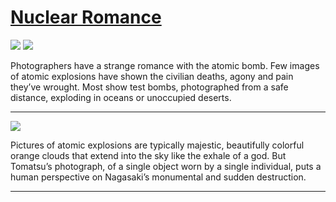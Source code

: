 # [Nuclear Romance](http://artstories.artsmia.org/#/stories/1577)

![](http://cdn.dx.artsmia.org/thumbs/tn_2014_TDX_MIAArtStories_187.jpg)
![](http://cdn.dx.artsmia.org/thumbs/tn_2014_TDX_MIAArtStories_195.jpg)

Photographers have a strange romance with the atomic bomb. Few images of atomic explosions have shown the civilian deaths, agony and pain they’ve wrought. Most show test bombs, photographed from a safe distance, exploding in oceans or unoccupied deserts.  

---

![](http://cdn.dx.artsmia.org/thumbs/tn_mia_6008262.jpg)

Pictures of atomic explosions are typically majestic, beautifully colorful orange clouds that extend into the sky like the exhale of a god. But Tomatsu’s photograph, of a single object worn by a single individual, puts a human perspective on Nagasaki’s monumental and sudden destruction. 

---
